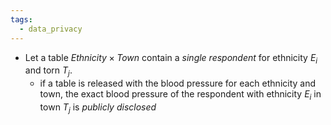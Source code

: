 ```yaml
---
tags:
  - data_privacy
---
```

- Let a table $Ethnicity \times Town$ contain a *single respondent* for ethnicity $E_i$ and torn $T_j$.
	- if a table is released with the blood pressure for each ethnicity and town, the exact blood pressure of the respondent with ethnicity $E_i$ in town $T_j$ is *publicly disclosed*